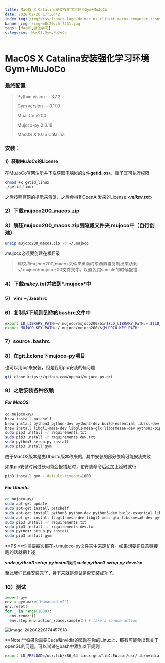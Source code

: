 ```yaml
---
title: MacOS X Catalina安装强化学习环境Gym+MuJoCo
date: 2020-02-26 17:50:42
index_img: /img/kissclipart-logo-de-mac-os-clipart-macos-computer-icons-81d21f0ecb21adb8.png
banner_img: /img/m8c20gchf7231.jpg
tags: [MacOS,强化学习]
categories: MacOS,Gym,MuJoCo
---
```


# MacOS X Catalina安装强化学习环境Gym+MuJoCo

### 最终配置：

> Python vision -- 3.7.2
>
> Gym version -- 0.17.0
>
> MuJoCo v200
>
> Mujoco-py  2.0.18
>
> MacOS X 10.15 Catalina

<!-- more -->

### 安装：

#### 1）获取MuJoCo的License

在MuJoCo官网注册并下载获取电脑id的文件**getid_osx**，赋予其可执行权限

```sh
chmod +x getid_linux
./getid_linux
```

之后按照官网的提示来激活，之后会得到OpenAI发来的License:<***mjkey.txt***>

### 2）下载mujoco200_macos.zip

### 3）解压mujoco200_macos.zip到隐藏文件夹.mujoco中（自行创建）

```sh
unzip mujoco200_macos.zip -d ~/.mujoco
```

.mujoco必须要创建在根目录

> 建议把mujoco200_macos文件夹里面的东西直接复制出来放到~/.mujoco/mujoco200文件夹中，以避免跑sample的时候报错

### 4）下载*mjkey.txt*并放到*.mujoco*中

### 5）vim ~/.bashrc

### 6）复制以下规则到你的bashrc文件中

```sh
export LD_LIBRARY_PATH=~/.mujoco/mujoco200/bin${LD_LIBRARY_PATH:+:${LD_LIBRARY_PATH}}
export MUJOCO_KEY_PATH=~/.mujoco/mujoco200/${MUJOCO_KEY_PATH}
```

### 7）source .bashrc

### 8）在git上clone下mujoco-py项目

也可以用pip来安装，但是我用pip安装的有问题

```sh
git clone https://github.com/openai/mujoco-py.git
```

### 9）之后安装各种依赖

##### For MacOS:

```sh
cd mujoco-py/
brew install patchelf
brew install python3 python-dev python3-dev build-essential libssl-dev libffi-dev libxml2-dev libxslt1-dev zlib1g-dev libglew1.5 libglew-dev python-pip
brew install libgl1-mesa-dev libgl1-mesa-glx libosmesa6-dev python3-pip python3-numpy python3-scipy 
sudo pip3 install -r requirements.txt
sudo pip3 install -r requirements.dev.txt
sudo python3 setup.py install
sudo pip3 install gym
```

由于MacOS版本是由Ubuntu版本改来的，其中安装的部分依赖可能安装失败

如果pip安装时间过长可能会报错超时，在安装命令后面加上延时就行：

```sh
pip3 install gym --default-timeout=1000
```

##### For Ubuntu:

```sh
cd mujoco-py/
sudo apt-get update
sudo apt-get install patchelf
sudo apt-get install python3 python-dev python3-dev build-essential libssl-dev libffi-dev libxml2-dev libxslt1-dev zlib1g-dev libglew1.5 libglew-dev python-pip
sudo apt-get install libgl1-mesa-dev libgl1-mesa-glx libosmesa6-dev python3-pip python3-numpy python3-scipy 
sudo pip3 install -r requirements.txt
sudo pip3 install -r requirements.dev.txt
sudo python3 setup.py install
sudo pip3 install gym
```

**PS:**你需要每次都在~/.mujoco-py文件夹中来跑仿真。如果想要在任意链接跑的话就把上述

***sudo python3 setup.py install***换成***sudo python3 setup.py develop***

至此我们已经安装完了，接下来就是测试是否安装成功了。

### 10）测试

```python
import gym
env = gym.make('Humanoid-v2')
env.reset()
for _ in range(1000):
  env.render()
  env.step(env.action_space.sample()) # take a random action
```

![image-20200226174457818](/img/image-20200226174457818.png)

**Note:**如果你需要Cuda和nvidia的驱动在你的Linux上，那有可能会出现关于openGL的问题。可以试试在bash中添加以下规则：

```sh
export LD_PRELOAD=/usr/lib/x86_64-linux-gnu/libGLEW.so:/usr/lib/nvidia-384/libGL.so
```

